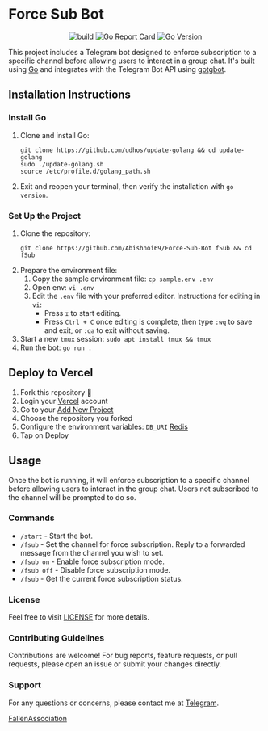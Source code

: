 <html lang="en">
<body>

<h1>Force Sub Bot</h1>

<section>
<div align="center">
<a href="https://github.com/Abishnoi69/Force-Sub-Bot/actions?query=workflow%3Abuild+event%3Apush+branch%3Amain"><img src="https://github.com/Abishnoi69/Force-Sub-Bot/workflows/build/badge.svg" alt="build"></a>
<a href="https://goreportcard.com/report/Abishnoi69/Force-Sub-Bot"><img src="https://goreportcard.com/badge/Abishnoi69/Force-Sub-Bot" alt="Go Report Card"></a>
<a href="https://github.com/Abishnoi69/Force-Sub-Bot/blob/main/go.mod"><img src="https://img.shields.io/github/go-mod/go-version/Abishnoi69/Force-Sub-Bot?logo=go" alt="Go Version"></a>
</div>
</section>


<p>This project includes a Telegram bot designed to enforce subscription to a specific channel before allowing users to interact in a group chat. It's built using <a href="https://go.dev">Go</a> and integrates with the Telegram Bot API using <a href="https://github.com/PaulSonOfLars/gotgbot">gotgbot</a>.</p>

<section>
<h2>Installation Instructions</h2>
<h3>Install Go</h3>
<ol>
<li>Clone and install Go:
<pre><code>git clone https://github.com/udhos/update-golang && cd update-golang
sudo ./update-golang.sh
source /etc/profile.d/golang_path.sh</code></pre>
</li>
<li>Exit and reopen your terminal, then verify the installation with <code>go version</code>.</li>
</ol>

<h3>Set Up the Project</h3>
<ol>
<li>Clone the repository:
<pre><code>git clone https://github.com/Abishnoi69/Force-Sub-Bot fSub && cd fSub</code></pre>
</li>
<li>Prepare the environment file:
<ol>
<li>Copy the sample environment file: <code>cp sample.env .env</code></li>
<li>Open env: <code>vi .env</code></li>

<li>Edit the <code>.env</code> file with your preferred editor. Instructions for editing in <code>vi</code>:
<ul>
<li>Press <code>ɪ</code> to start editing.</li>
<li>Press <code>Ctrl + C</code> once editing is complete, then type <code>:wq</code> to save and exit, or <code>:qa</code> to exit without saving.</li>
</ul>
</li>
</ol>
</li>
<li>Start a new <code>tmux</code> session: <code>sudo apt install tmux && tmux</code></li>
<li>Run the bot: <code>go run .</code></li>
</ol>
</section>

<section>
<h2>Deploy to Vercel</h2>
<ol>
<li>Fork this repository 🍴</li>
<li>Login your <a href="https://vercel.com/">Vercel</a> account </li>
<li>Go to your <a href="https://vercel.com/new">Add New Project</a></li>
<li>Choose the repository you forked</li>
<li>Configure the environment variables: <code>DB_URI</code> <a href="https://app.redislabs.com/">Redis</a></li>
<li>Tap on Deploy</li>
</ol>
</section>

<section>
<h2>Usage</h2>
<p>Once the bot is running, it will enforce subscription to a specific channel before allowing users to interact in the group chat. Users not subscribed to the channel will be prompted to do so.</p>

<h3>Commands</h3>
<ul>
<li><code>/start</code> - Start the bot.</li>
<li><code>/fsub</code> - Set the channel for force subscription. Reply to a forwarded message from the channel you wish to set.</li>
<li><code>/fsub on</code> - Enable force subscription mode.</li>
<li><code>/fsub off</code> - Disable force subscription mode.</li>
<li><code>/fsub</code> - Get the current force subscription status.</li>
</ul>
</section>

<section>
<h3>License</h3>
<p>Feel free to visit <a href="LICENSE">LICENSE</a> for more details.</p>
</section>

<section>
<h3>Contributing Guidelines</h3>
<p>Contributions are welcome! For bug reports, feature requests, or pull requests, please open an issue or submit your changes directly.</p>
</section>

<section>
<h3>Support</h3>
<p>For any questions or concerns, please contact me at <a href="https://t.me/Abishnoi1M">Telegram</a>.</p>
<p><a href="https://t.me/FallenAssociation">FallenAssociation</a></p>
</section>

</body>
</html>